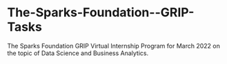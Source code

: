 # The-Sparks-Foundation--GRIP-Tasks

The Sparks Foundation GRIP Virtual Internship Program for March 2022 on the topic of Data Science and Business Analytics.
